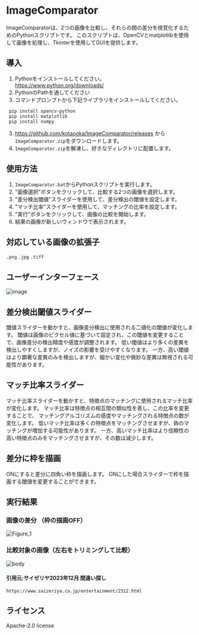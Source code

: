 # ImageComparator

ImageComparatorは、2つの画像を比較し、それらの間の差分を視覚化するためのPythonスクリプトです。
このスクリプトは、OpenCVとmatplotlibを使用して画像を処理し、Tkinterを使用してGUIを提供します。

## 導入
1. Pythonをインストールしてください。 https://www.python.org/downloads/
2. PythonのPathを通してください
3. コマンドプロンプトから下記ライブラリをインストールしてください。
  ```
   pip install opencv-python
   pip install matplotlib
   pip install numpy
  ```
3. https://github.com/kotaooka/ImageComparator/releases から`ImageComparator.zip`をダウンロードします。
4. `ImageComparator.zip`を解凍し、好きなディレクトリに配置します。

## 使用方法
1. `ImageComparator.bat`からPythonスクリプトを実行します。
2. "画像選択"ボタンをクリックして、比較する2つの画像を選択します。
3. "差分検出閾値"スライダーを使用して、差分検出の閾値を設定します。
4. "マッチ比率"スライダーを使用して、マッチングの比率を設定します。
5. "実行"ボタンをクリックして、画像の比較を開始します。
6. 結果の画像が新しいウィンドウで表示されます。

## 対応している画像の拡張子
`.png` `.jpg` `.tiff`

## ユーザーインターフェース
![image](https://github.com/kotaooka/ImageComparator/assets/115392256/ae5d4db3-9480-40a3-a8a3-7e5b2d3bef07)

## 差分検出閾値スライダー
閾値スライダーを動かすと、画像差分検出に使用される二値化の閾値が変化します。
閾値は画像のピクセル値に基づいて設定され、この閾値を変更することで、画像差分の検出精度や感度が調整されます。
低い閾値はより多くの差異を検出しやすくしますが、ノイズの影響を受けやすくなります。
一方、高い閾値はより顕著な差異のみを検出しますが、細かい変化や微妙な差異は無視される可能性があります。

## マッチ比率スライダー
マッチ比率スライダーを動かすと、特徴点のマッチングに使用されるマッチ比率が変化します。
マッチ比率は特徴点の相互間の類似性を表し、この比率を変更することで、
マッチングアルゴリズムの感度やマッチングされる特徴点の数が変化します。
低いマッチ比率は多くの特徴点をマッチングさせますが、偽のマッチングが増加する可能性があります。
一方、高いマッチ比率はより信頼性の高い特徴点のみをマッチングさせますが、その数は減少します。

## 差分に枠を描画
ONにすると差分に四角い枠を描画します。
ONにした場合スライダーで枠を描画する閾値を変更することができます。

## 実行結果

### 画像の差分 （枠の描画OFF）
![Figure_1](https://github.com/kotaooka/ImageComparator/assets/115392256/c7efa06b-fac1-4aa2-902a-699b8035fcf8)

### 比較対象の画像（左右をトリミングして比較）
![body](https://github.com/kotaooka/ImageComparator/assets/115392256/016517e0-076b-426b-8cea-2501c5e519bd)

#### 引用元:サイゼリヤ2023年12月 間違い探し
`https://www.saizeriya.co.jp/entertainment/2312.html`

## ライセンス
Apache-2.0 license



